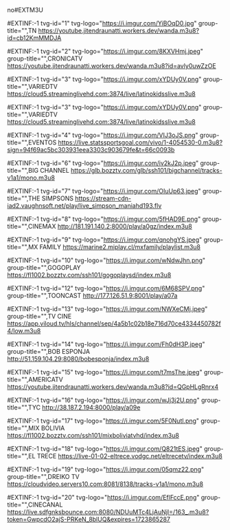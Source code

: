 no#EXTM3U

#EXTINF:-1 tvg-id="1" tvg-logo="https://i.imgur.com/YiBOqD0.jpg" group-title="",TN 
https://youtube.jitendraunatti.workers.dev/wanda.m3u8?id=cb12KmMMDJA

#EXTINF:-1 tvg-id="2" tvg-logo="https://i.imgur.com/8KXVHmj.jpeg" group-title="",CRONICATV
https://youtube.jitendraunatti.workers.dev/wanda.m3u8?id=avly0uwZzOE

#EXTINF:-1 tvg-id="3" tvg-logo="https://i.imgur.com/xYDUy0V.png" group-title="",VARIEDTV
https://cloud5.streaminglivehd.com:3874/live/latinokidsslive.m3u8


#EXTINF:-1 tvg-id="3" tvg-logo="https://i.imgur.com/xYDUy0V.png" group-title="",VARIEDTV
https://cloud5.streaminglivehd.com:3874/live/latinokidsslive.m3u8


#EXTINF:-1 tvg-id="4" tvg-logo="https://i.imgur.com/VIJ3oJS.png" group-title="",EVENTOS
https://live.statssportsgoal.com/vivo/1-4054530-0.m3u8?sign=94f69ac5bc303931eea3303c903679fe&t=66c0093b

#EXTINF:-1 tvg-id="6" tvg-logo="https://i.imgur.com/iv2kJ2p.jpeg" group-title="",BIG CHANNEL
https://glb.bozztv.com/glb/ssh101/bigchannel/tracks-v1a1/mono.m3u8

#EXTINF:-1 tvg-id="7" tvg-logo="https://i.imgur.com/OIuUp63.jpeg" group-title="",THE SIMPSONS
https://stream-cdn-iad2.vaughnsoft.net/play/live_simpson_maniahd193.flv

#EXTINF:-1 tvg-id="8" tvg-logo="https://i.imgur.com/5fHAD9E.png" group-title="",CINEMAX
http://181.191.140.2:8000/play/a0gz/index.m3u8

#EXTINF:-1 tvg-id="9" tvg-logo="https://i.imgur.com/qnohgYS.jpeg" group-title="",MX FAMILY
https://marine2.miplay.cl/mxfamily/playlist.m3u8

#EXTINF:-1 tvg-id="10" tvg-logo="https://i.imgur.com/wNdwJhn.png" group-title="",GOGOPLAY
https://fl1002.bozztv.com/ssh101/gogoplaysd/index.m3u8

#EXTINF:-1 tvg-id="12" tvg-logo="https://i.imgur.com/6M68SPV.png" group-title="",TOONCAST
http://177.126.51.9:8001/play/a07a

#EXTINF:-1 tvg-id="13" tvg-logo="https://i.imgur.com/NWXeCMj.jpeg" group-title="",TV CINE
https://app.viloud.tv/hls/channel/sep/4a5b1c02b18e716d70ce4334450782f4/low.m3u8

#EXTINF:-1 tvg-id="14" tvg-logo="https://i.imgur.com/Fh0dH3P.jpeg" group-title="",BOB ESPONJA
http://51.159.104.29:8080/bobesponja/index.m3u8

#EXTINF:-1 tvg-id="15" tvg-logo="https://i.imgur.com/t7msThe.jpeg" group-title="",AMERICATV
https://youtube.jitendraunatti.workers.dev/wanda.m3u8?id=QGpHLgRnrx4

#EXTINF:-1 tvg-id="16" tvg-logo="https://i.imgur.com/wJj3j2U.png" group-title="",TYC
http://38.187.2.194:8000/play/a09e

#EXTINF:-1 tvg-id="17" tvg-logo="https://i.imgur.com/5F0Nutl.png" group-title="",MIX BOLIVIA
https://fl1002.bozztv.com/ssh101/mixboliviatvhd/index.m3u8

#EXTINF:-1 tvg-id="18" tvg-logo="https://i.imgur.com/Q821tES.jpeg" group-title="",EL TRECE
https://live-01-02-eltrece.vodgc.net/eltrecetv/index.m3u8

#EXTINF:-1 tvg-id="19" tvg-logo="https://i.imgur.com/05qmz22.png" group-title="",DREIKO TV
https://cloudvideo.servers10.com:8081/8138/tracks-v1a1/mono.m3u8

#EXTINF:-1 tvg-id="20" tvg-logo="https://i.imgur.com/EflFccE.png" group-title="",CINECANAL
https://live.sdfgnksbounce.com:8080/NDUuMTc4LjAuNjI=/163_.m3u8?token=GwpcdO2ajS-PRKeN_8blUQ&expires=1723865287







